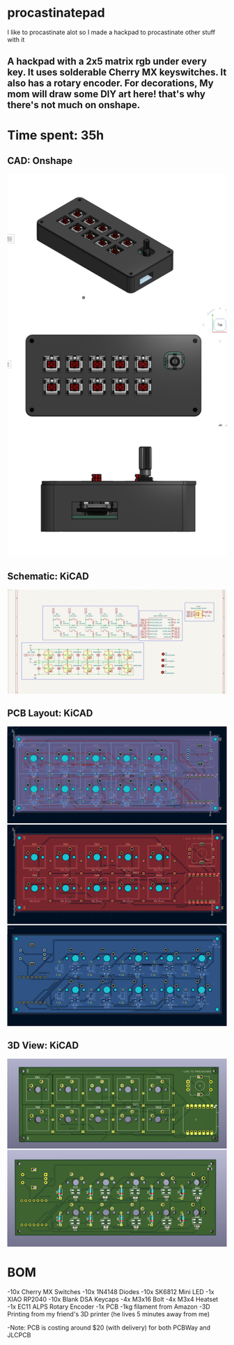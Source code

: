 # procastinatepad
I like to procastinate alot so I made a hackpad to procastinate other stuff with it
## A hackpad with a 2x5 matrix rgb under every key. It uses solderable Cherry MX keyswitches. It also has a rotary encoder. For decorations, My mom will draw some DIY art here! that's why there's not much on onshape.

# Time spent: 35h

## CAD: Onshape

![Isometric View](https://raw.githubusercontent.com/ayushj-18/procastinatepad/main/screenshots/IsometricViewCAD.png)
![Front View](https://raw.githubusercontent.com/ayushj-18/procastinatepad/main/screenshots/FrontViewCAD.png)
![Side View](https://raw.githubusercontent.com/ayushj-18/procastinatepad/main/screenshots/SideViewCAD.png)


## Schematic: KiCAD
![Schematic](https://raw.githubusercontent.com/ayushj-18/procastinatepad/main/screenshots/schematic.png)


## PCB Layout: KiCAD
![Both Layers PCB](https://raw.githubusercontent.com/ayushj-18/procastinatepad/main/screenshots/bothlayerPCB.png)
![Front Layer PCB](https://raw.githubusercontent.com/ayushj-18/procastinatepad/main/screenshots/frontlayerPCB.png)
![Back Layer PCB](https://raw.githubusercontent.com/ayushj-18/procastinatepad/main/screenshots/backlayerPCB.png)

## 3D View: KiCAD
![Front View 3D PCB](https://raw.githubusercontent.com/ayushj-18/procastinatepad/main/screenshots/FrontView3DPCB.png)
![Back View 3D PCB](https://raw.githubusercontent.com/ayushj-18/procastinatepad/main/screenshots/BackView3DPCB.png)


# BOM
-10x Cherry MX Switches
-10x 1N4148 Diodes
-10x SK6812 Mini LED 
-1x XIAO RP2040
-10x Blank DSA Keycaps
-4x M3x16 Bolt
-4x M3x4 Heatset
-1x EC11 ALPS Rotary Encoder
-1x PCB
-1kg filament from Amazon
-3D Printing from my friend's 3D printer (he lives 5 minutes away from me)

-Note: PCB is costing around $20 (with delivery) for both PCBWay and JLCPCB 
